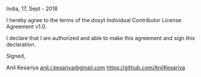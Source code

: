 India, 17, Sept - 2018

I hereby agree to the terms of the dosyt Individual Contributor License
Agreement v1.0.

I declare that I am authorized and able to make this agreement and sign this
declaration.

Signed,

Anil Kesariya anil.r.kesariya@gmail.com https://github.com/AnilKesariya

